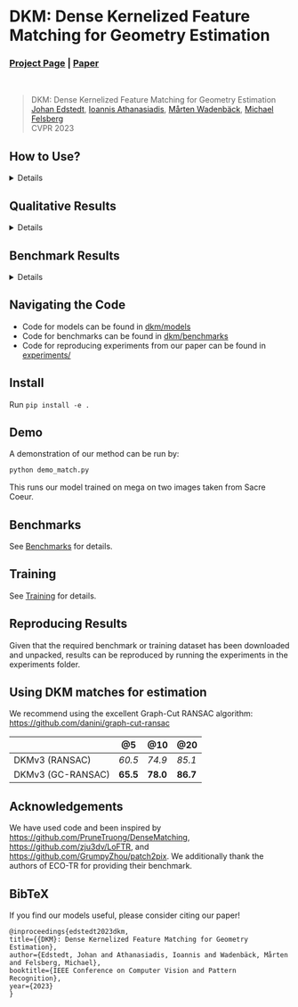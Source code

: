 # DKM: Dense Kernelized Feature Matching for Geometry Estimation
### [Project Page](https://parskatt.github.io/DKM) | [Paper](https://arxiv.org/abs/2202.00667)
<br/>

> DKM: Dense Kernelized Feature Matching for Geometry Estimation  
> [Johan Edstedt](https://scholar.google.com/citations?user=Ul-vMR0AAAAJ), [Ioannis Athanasiadis](https://scholar.google.com/citations?user=RCAtJgUAAAAJ), [Mårten Wadenbäck](https://scholar.google.com/citations?user=6WRQpCQAAAAJ), [Michael Felsberg](https://scholar.google.com/citations?&user=lkWfR08AAAAJ)  
> CVPR 2023

## How to Use?
<details>
Our model produces a dense (for all pixels) warp and certainty.

Warp: [B,H,W,4] for all images in batch of size B, for each pixel HxW, we ouput the input and matching coordinate in the normalized grids [-1,1]x[-1,1].

Certainty: [B,H,W] a number in each pixel indicating the matchability of the pixel.

See [demo](dkm/demo/) for two demos of DKM.

See [api.md](dkm/docs/api.md) for API.
</details>

## Qualitative Results
<details>

https://user-images.githubusercontent.com/22053118/223748279-0f0c21b4-376a-440a-81f5-7f9a5d87483f.mp4


https://user-images.githubusercontent.com/22053118/223748512-1bca4a17-cffa-491d-a448-96aac1353ce9.mp4



https://user-images.githubusercontent.com/22053118/223748518-4d475d9f-a933-4581-97ed-6e9413c4caca.mp4



https://user-images.githubusercontent.com/22053118/223748522-39c20631-aa16-4954-9c27-95763b38f2ce.mp4


</details>



## Benchmark Results

<details>

### Megadepth1500

|       | @5    | @10  | @20  |
|-------|-------|------|------|
| DKMv1 | 54.5  | 70.7 | 82.3 |
| DKMv2 | *56.8*  | *72.3* | *83.2* |
| DKMv3 (paper) | **60.5**  | **74.9** | **85.1** |
| DKMv3 (this repo) | **60.0**  | **74.6** | **84.9** |

### Megadepth 8 Scenes
|       | @5    | @10  | @20  |
|-------|-------|------|------|
| DKMv3 (paper) | **60.5**  | **74.5** | **84.2** |
| DKMv3 (this repo) | **60.4**  | **74.6** | **84.3** |


### ScanNet1500
|       | @5    | @10  | @20  |
|-------|-------|------|------|
| DKMv1 | 24.8  | 44.4 | 61.9 |
| DKMv2 | *28.2*  | *49.2* | *66.6* |
| DKMv3 (paper) | **29.4**  | **50.7** | **68.3** |
| DKMv3 (this repo) | **29.8**  | **50.8** | **68.3** |

</details>

## Navigating the Code
* Code for models can be found in [dkm/models](dkm/models/)
* Code for benchmarks can be found in [dkm/benchmarks](dkm/benchmarks/)
* Code for reproducing experiments from our paper can be found in [experiments/](experiments/)

## Install
Run ``pip install -e .``

## Demo

A demonstration of our method can be run by:
``` bash
python demo_match.py
```
This runs our model trained on mega on two images taken from Sacre Coeur.

## Benchmarks
See [Benchmarks](docs/benchmarks.md) for details.
## Training
See [Training](docs/training.md) for details.
## Reproducing Results
Given that the required benchmark or training dataset has been downloaded and unpacked, results can be reproduced by running the experiments in the experiments folder.

## Using DKM matches for estimation
We recommend using the excellent Graph-Cut RANSAC algorithm: https://github.com/danini/graph-cut-ransac

|       | @5    | @10  | @20  |
|-------|-------|------|------|
| DKMv3 (RANSAC) | *60.5*  | *74.9* | *85.1* |
| DKMv3 (GC-RANSAC) | **65.5**  | **78.0** | **86.7** |


## Acknowledgements
We have used code and been inspired by https://github.com/PruneTruong/DenseMatching, https://github.com/zju3dv/LoFTR, and https://github.com/GrumpyZhou/patch2pix. We additionally thank the authors of ECO-TR for providing their benchmark.

## BibTeX
If you find our models useful, please consider citing our paper!
```
@inproceedings{edstedt2023dkm,
title={{DKM}: Dense Kernelized Feature Matching for Geometry Estimation},
author={Edstedt, Johan and Athanasiadis, Ioannis and Wadenbäck, Mårten and Felsberg, Michael},
booktitle={IEEE Conference on Computer Vision and Pattern Recognition},
year={2023}
}
```
